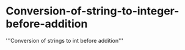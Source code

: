 # Conversion-of-string-to-integer-before-addition
'''Conversion of strings to int before addition'''
